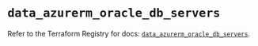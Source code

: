 # `data_azurerm_oracle_db_servers`

Refer to the Terraform Registry for docs: [`data_azurerm_oracle_db_servers`](https://registry.terraform.io/providers/hashicorp/azurerm/4.21.0/docs/data-sources/oracle_db_servers).
